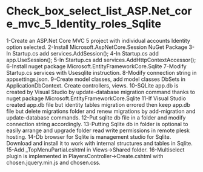 # Check_box_select_list_ASP.Net_core_mvc_5_Identity_roles_Sqlite

 1-Create an ASP.Net Core MVC 5 project with individual accounts Identity option selected. 
 2-Install Microsoft.AspNetCore.Session NuGet Package 
 3-In Startup.cs add services.AddSession();
 4-In Startup.cs add app.UseSession();
 5-In Startup.cs add services.AddHttpContextAccessor();
 6-Install nuget package Microsoft.EntityFrameworkCore.Sqlite
 7-Modify Startup.cs services with Usesqlite instruction. 
 8-Modify connection string in appsettings.json.
 9-Create model classes, add model classes DbSets in ApplicationDbContext. Create controllers, views. 
 10-SQLite app.db is created by Visual Studio by update-database migration command thanks to nuget package Microsoft.EntityFrameworkCore.Sqlite 
 11-If Visual Studio created app.db file but identity tables migration errored then keep app.db file but delete migrations folder and renew migrations by add-migration        and update-database commands. 
 12-Put sqlite db file in a folder and modify connection string accordingly. 
 13-Putting Sqlite db in folder is optional to easily arrange and upgrade folder read write permissions in remote plesk hosting. 
 14-Db browser for Sqlite is management studio for Sqlite. Download and install it to work with internal structures and tables in Sqlite.
 15-Add _TopMenuPartial.cshtml in Views->Shared folder.
 16-Multiselect plugin is implemented in PlayersController->Create.cshtml with chosen.jquery.min.js and chosen.css.

